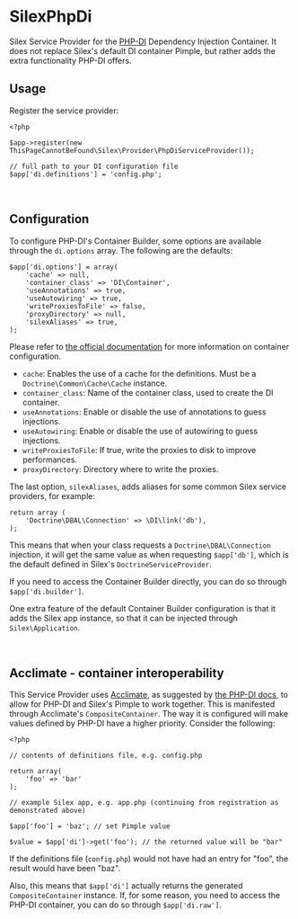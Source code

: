 SilexPhpDi
==========

Silex Service Provider for the [PHP-DI](http://php-di.org) Dependency Injection Container. It does not replace Silex's default DI container Pimple, but rather adds the extra functionality PHP-DI offers.


Usage
-----

Register the service provider:

	<?php

	$app->register(new ThisPageCannotBeFound\Silex\Provider\PhpDiServiceProvider());

	// full path to your DI configuration file
	$app['di.definitions'] = 'config.php';

<br>


Configuration
-------------

To configure PHP-DI's Container Builder, some options are available through the `di.options` array. The following are the defaults:

	$app['di.options'] = array(
		'cache' => null,
		'container_class' => 'DI\Container',
		'useAnnotations' => true,
		'useAutowiring' => true,
		'writeProxiesToFile' => false,
		'proxyDirectory' => null,
		'silexAliases' => true,
	);

Please refer to [the official documentation](http://php-di.org/doc/container-configuration.html) for more information on container configuration.

- `cache`: Enables the use of a cache for the definitions. Must be a `Doctrine\Common\Cache\Cache` instance.
- `container_class`: Name of the container class, used to create the DI container.
- `useAnnotations`: Enable or disable the use of annotations to guess injections.
- `useAutowiring`: Enable or disable the use of autowiring to guess injections.
- `writeProxiesToFile`: If true, write the proxies to disk to improve performances.
- `proxyDirectory`: Directory where to write the proxies.

The last option, `silexAliases`, adds aliases for some common Silex service providers, for example:

	return array (
		'Doctrine\DBAL\Connection' => \DI\link('db'),
	);

This means that when your class requests a `Doctrine\DBAL\Connection` injection, it will get the same value as when requesting `$app['db']`, which is the default defined in Silex's `DoctrineServiceProvider`.

If you need to access the Container Builder directly, you can do so through `$app['di.builder']`.

One extra feature of the default Container Builder configuration is that it adds the Silex app instance, so that it can be injected through `Silex\Application`.

<br>


Acclimate - container interoperability
--------------------------------------

This Service Provider uses [Acclimate](https://github.com/jeremeamia/acclimate-container), as suggested by [the PHP-DI docs](http://php-di.org/doc/container-configuration.html), to allow for PHP-DI and Silex's Pimple to work together. This is manifested through Acclimate's `CompositeContainer`. The way it is configured will make values defined by PHP-DI have a higher priority. Consider the following:

	<?php

	// contents of definitions file, e.g. config.php

	return array(
		'foo' => 'bar'
	);

	// example Silex app, e.g. app.php (continuing from registration as demonstrated above)

	$app['foo'] = 'baz'; // set Pimple value

	$value = $app['di']->get('foo'); // the returned value will be "bar"

If the definitions file (`config.php`) would not have had an entry for "foo", the result would have been "baz".

Also, this means that `$app['di']` actually returns the generated `CompositeContainer` instance. If, for some reason, you need to access the PHP-DI container, you can do so through `$app['di.raw']`.
